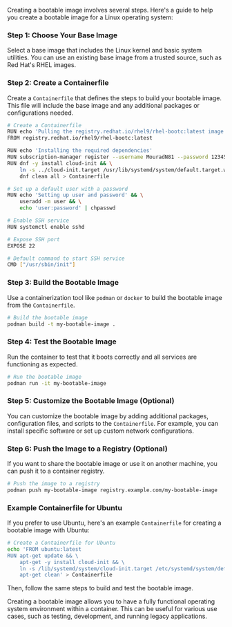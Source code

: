 Creating a bootable image involves several steps. Here's a guide to help you create a bootable image for a Linux operating system:

### Step 1: Choose Your Base Image
Select a base image that includes the Linux kernel and basic system utilities. You can use an existing base image from a trusted source, such as Red Hat's RHEL images.

### Step 2: Create a Containerfile
Create a `Containerfile` that defines the steps to build your bootable image. This file will include the base image and any additional packages or configurations needed.

```sh
# Create a Containerfile
RUN echo 'Pulling the registry.redhat.io/rhel9/rhel-bootc:latest image'
FROM registry.redhat.io/rhel9/rhel-bootc:latest

RUN echo 'Installing the required dependencies'
RUN subscription-manager register --username MouradN81 --password 12345678
RUN dnf -y install cloud-init && \
    ln -s ../cloud-init.target /usr/lib/systemd/system/default.target.wants && \
    dnf clean all > Containerfile

# Set up a default user with a password
RUN echo 'Setting up user and password' && \
    useradd -m user && \
    echo 'user:password' | chpasswd

# Enable SSH service
RUN systemctl enable sshd

# Expose SSH port
EXPOSE 22

# Default command to start SSH service
CMD ["/usr/sbin/init"]
```

### Step 3: Build the Bootable Image
Use a containerization tool like `podman` or `docker` to build the bootable image from the `Containerfile`.

```sh
# Build the bootable image
podman build -t my-bootable-image .
```

### Step 4: Test the Bootable Image
Run the container to test that it boots correctly and all services are functioning as expected.

```sh
# Run the bootable image
podman run -it my-bootable-image
```

### Step 5: Customize the Bootable Image (Optional)
You can customize the bootable image by adding additional packages, configuration files, and scripts to the `Containerfile`. For example, you can install specific software or set up custom network configurations.

### Step 6: Push the Image to a Registry (Optional)
If you want to share the bootable image or use it on another machine, you can push it to a container registry.

```sh
# Push the image to a registry
podman push my-bootable-image registry.example.com/my-bootable-image
```

### Example Containerfile for Ubuntu
If you prefer to use Ubuntu, here's an example `Containerfile` for creating a bootable image with Ubuntu:

```sh
# Create a Containerfile for Ubuntu
echo 'FROM ubuntu:latest
RUN apt-get update && \
    apt-get -y install cloud-init && \
    ln -s /lib/systemd/system/cloud-init.target /etc/systemd/system/default.target.wants/cloud-init.target && \
    apt-get clean' > Containerfile
```

Then, follow the same steps to build and test the bootable image.

Creating a bootable image allows you to have a fully functional operating system environment within a container. This can be useful for various use cases, such as testing, development, and running legacy applications.
